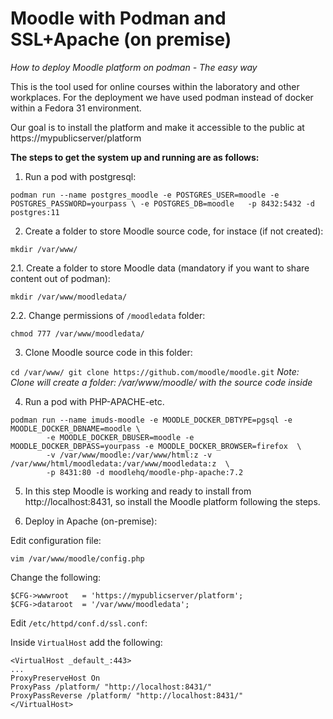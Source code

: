 # Moodle with Podman and SSL+Apache (on premise)

*How to deploy Moodle platform on podman - The easy way*

This is the tool used for online courses within the laboratory and other workplaces. For the deployment we have used podman instead of docker within a Fedora 31 environment.

Our goal is to install the platform and make it accessible to the public at https://mypublicserver/platform

**The steps to get the system up and running are as follows:**

1. Run a pod with postgresql:

``
podman run --name postgres_moodle -e POSTGRES_USER=moodle -e POSTGRES_PASSWORD=yourpass \
        -e POSTGRES_DB=moodle   -p 8432:5432 -d postgres:11
``

2. Create a folder to store Moodle source code, for instace (if not created):

``mkdir /var/www/``

2.1. Create a folder to store Moodle data (mandatory if you want to share content out of podman):

``mkdir /var/www/moodledata/``

2.2. Change permissions of ``/moodledata`` folder:

``
chmod 777 /var/www/moodledata/
``

3. Clone Moodle source code in this folder:

``
cd /var/www/
git clone https://github.com/moodle/moodle.git
``
*Note: Clone will create a folder: /var/www/moodle/ with the source code inside*

4. Run a pod with PHP-APACHE-etc.

```
podman run --name imuds-moodle -e MOODLE_DOCKER_DBTYPE=pgsql -e MOODLE_DOCKER_DBNAME=moodle \
        -e MOODLE_DOCKER_DBUSER=moodle -e MOODLE_DOCKER_DBPASS=yourpass -e MOODLE_DOCKER_BROWSER=firefox  \
        -v /var/www/moodle:/var/www/html:z -v /var/www/html/moodledata:/var/www/moodledata:z  \
        -p 8431:80 -d moodlehq/moodle-php-apache:7.2
```


5. In this step Moodle is working and ready to install from http://localhost:8431, so install the Moodle platform following the steps.

6. Deploy in Apache (on-premise):

Edit configuration file:

```
vim /var/www/moodle/config.php
```

Change the following:

```
$CFG->wwwroot   = 'https://mypublicserver/platform';
$CFG->dataroot  = '/var/www/moodledata';
```

Edit ``/etc/httpd/conf.d/ssl.conf``:

Inside ``VirtualHost`` add the following:

```
<VirtualHost _default_:443>
...
ProxyPreserveHost On
ProxyPass /platform/ "http://localhost:8431/"
ProxyPassReverse /platform/ "http://localhost:8431/"
</VirtualHost>
```

